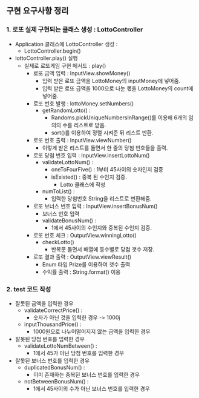 ## 구현 요구사항 정리
### 1. 로또 실제 구현되는 클래스 생성 : LottoController
* Application 클래스에 LottoController 생성 : 
  * LottoController.begin()
* lottoController.play() 실행
  * 실제로 로또게임 구현 메서드 : play()
    * 로또 금액 입력 : InputView.showMoney()
      * 입력 받은 로또 금액을 LottoMoney의 inputMoney에 넣어줌.
      * 입력 받은 로또 급액을 1000으로 나눈 몫을 LottoMoney의 count에 넣어줌.
    * 로또 번호 발행 : lottoMoney.setNumbers()
      * getRandomLotto() : 
        * Randoms.pickUniqueNumbersInRange()를 이용해 6개의 임의의 수를 리스트로 받음.
        * sort()를 이용하여 정렬 시켜준 뒤 리스트 반환.
    * 로또 번호 출력 : InputView.viewNumber()
      * 이렇게 받은 리스트를 돌면서 한 줄의 당첨 번호들을 출력.
    * 로또 당첨 번호 입력 : InputView.insertLottoNum()
      * validateLottoNum() :
        * oneToFourFive() : 1부터 45사이의 숫자인지 검증
        * isExisted() : 중복 된 수인지 검증.
          * Lotto 클래스에 작성
      * numToList() : 
        * 입력한 당첨번호 String을 리스트로 변환해줌.
    * 로또 보너스 번호 입력 : InputView.insertBonusNum()
      * 보너스 번호 입력
      * validateBonusNum() : 
        * 1에서 45사이의 수인지와 중복된 수인지 검증.
    * 로또 번호 체크 : OutputView.winningLotto()
      * checkLotto()
        * 반복문 돌면서 배열에 등수별로 당첨 갯수 저장.
    * 로또 결과 출력 : OutputView.viewResult()
      * Enum 타입 Prize를 이용하여 갯수 출력
      * 수익률 출력 : String.format() 이용
### 2. test 코드 작성
* 잘못된 금액을 입력한 경우
  * validateCorrectPrice() : 
    * 숫자가 아닌 것을 입력한 경우 -> 1000j
  * inputThousandPrice() : 
    * 1000원으로 나누어떨어지지 않는 금액을 입력한 경우
* 잘못된 당첨 번호를 입력한 경우
  * validateLottoNumBetween() : 
    * 1에서 45가 아닌 당첨 번호를 입력한 경우
* 잘못된 보너스 번호를 입력한 경우
  * duplicatedBonusNum() : 
    * 이미 존재하는 중복된 보너스 번호를 입력한 경우
  * notBetweenBonusNum() : 
    * 1에서 45사이의 수가 아닌 보너스 번호를 입력한 경우

